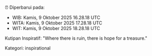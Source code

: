⏰ Diperbarui pada:
- WIB: Kamis, 9 Oktober 2025 16.28.18 UTC
- WITA: Kamis, 9 Oktober 2025 17.28.18 UTC
- WIT: Kamis, 9 Oktober 2025 18.28.18 UTC

Kutipan Inspiratif:
"Where there is ruin, there is hope for a treasure."


Kategori: inspirational

